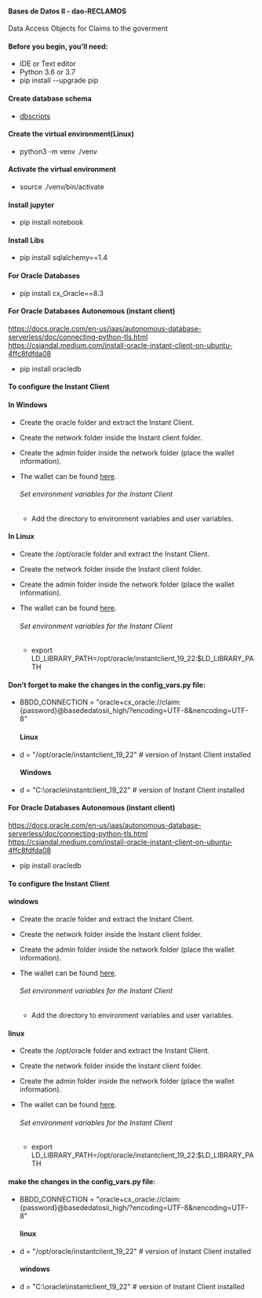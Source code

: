 
#### Bases de Datos II - dao-RECLAMOS

Data Access Objects for Claims to the goverment

#### Before you begin, you’ll need:
* IDE or Text editor 
* Python 3.6 or 3.7
* pip install --upgrade pip

#### Create database schema
* [dbscripts](dbscripts.sql)

#### Create the virtual environment(Linux)
* python3 -m venv ./venv

#### Activate the virtual environment
* source ./venv/bin/activate

#### Install jupyter
* pip install notebook 

#### Install Libs
* pip install sqlalchemy==1.4

#### For Oracle Databases
* pip install cx_Oracle==8.3

#### For Oracle Databases Autonomous (instant client)
https://docs.oracle.com/en-us/iaas/autonomous-database-serverless/doc/connecting-python-tls.html
https://csiandal.medium.com/install-oracle-instant-client-on-ubuntu-4ffc8fdfda08

* pip install oracledb

#### To configure the Instant Client

#### In Windows 

* Create the oracle folder and extract the Instant Client.
* Create the network folder inside the Instant client folder.
* Create the admin folder inside the network folder (place the wallet information).
* The wallet can be found [here](https://drive.google.com/file/d/1Fze0mBvByvDIUAEWWIa2TeYak4uc2De6/view?usp=drive_link).

    ###### Set environment variables for the Instant Client

    * Add the directory to environment variables and user variables.

#### In Linux

* Create the /opt/oracle folder and extract the Instant Client.
* Create the network folder inside the Instant client folder.
* Create the admin folder inside the network folder (place the wallet information).
* The wallet can be found [here](https://drive.google.com/file/d/1Fze0mBvByvDIUAEWWIa2TeYak4uc2De6/view?usp=drive_link).

    ###### Set environment variables for the Instant Client

    * export LD_LIBRARY_PATH=/opt/oracle/instantclient_19_22:$LD_LIBRARY_PATH


#### Don't forget to make the changes in the config_vars.py file:

* BBDD_CONNECTION = "oracle+cx_oracle://claim:{password}@basededatosii_high/?encoding=UTF-8&nencoding=UTF-8"
    #### Linux
* d = "/opt/oracle/instantclient_19_22"  # version of Instant Client installed
    #### Windows 
* d = "C:\\oracle\\instantclient_19_22"  # version of Instant Client installed

#### For Oracle Databases Autonomous (instant client)
https://docs.oracle.com/en-us/iaas/autonomous-database-serverless/doc/connecting-python-tls.html
https://csiandal.medium.com/install-oracle-instant-client-on-ubuntu-4ffc8fdfda08

* pip install oracledb

#### To configure the Instant Client

#### windows 

* Create the oracle folder and extract the Instant Client.
* Create the network folder inside the Instant client folder.
* Create the admin folder inside the network folder (place the wallet information).
* The wallet can be found [here](https://drive.google.com/file/d/1Fze0mBvByvDIUAEWWIa2TeYak4uc2De6/view?usp=drive_link).

    ###### Set environment variables for the Instant Client

    * Add the directory to environment variables and user variables.

#### linux

* Create the /opt/oracle folder and extract the Instant Client.
* Create the network folder inside the Instant client folder.
* Create the admin folder inside the network folder (place the wallet information).
* The wallet can be found [here](https://drive.google.com/file/d/1Fze0mBvByvDIUAEWWIa2TeYak4uc2De6/view?usp=drive_link).

    ###### Set environment variables for the Instant Client

    * export LD_LIBRARY_PATH=/opt/oracle/instantclient_19_22:$LD_LIBRARY_PATH


#### make the changes in the config_vars.py file:

* BBDD_CONNECTION = "oracle+cx_oracle://claim:{password}@basededatosii_high/?encoding=UTF-8&nencoding=UTF-8"
    #### linux
* d = "/opt/oracle/instantclient_19_22"  # version of Instant Client installed
    #### windows 
* d = "C:\\oracle\\instantclient_19_22"  # version of Instant Client installed
